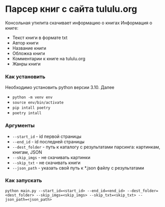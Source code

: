 # Парсер книг с сайта tululu.org

Консольная утилита скачивает информацию о книгах
Информация о книге:
* Текст книги в формате txt
* Автор книги
* Название книги
* Обложка книги
* Комментарии к книге на tululu.org
* Жанры книги

### Как установить

Необходимо установить python версии 3.10. Далее
* ```python -m venv env```
* ```source env/bin/activate```
* ```pip intall poetry```
* ```poetry intall```

### Аргументы

* `--start_id` - id первой страницы
* `--end_id` - id последней страницы
* `--dest_folder` - путь к каталогу с результатами парсинга: картинкам, книгам, JSON
* `--skip_imgs` - не скачивать картинки
* `--skip_txt` - не скачивать книги
* `--json_path` - указать свой путь к *.json файлу с результатами

### Как запускать

```python main.py --start_id=<start_id> --end_id=<end_id> --dest_folder=<dest_folder> --skip_imgs=<skip_imgs> --skip_txt=<skip_txt> --json_path=<json_path>```
